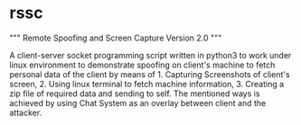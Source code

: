 # rssc
"""
    Remote Spoofing and Screen Capture
    Version 2.0
"""

A client-server socket programming script written in python3 to work under linux environment to demonstrate spoofing on client's machine to fetch personal data of the client by means of 1. Capturing Screenshots of client's screen, 2. Using linux terminal to fetch machine information, 3. Creating a zip file of required data and sending to self.  The mentioned ways is achieved by using Chat System as an overlay between client and the attacker.

